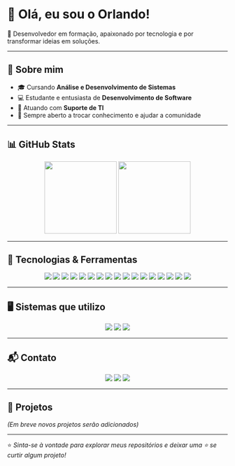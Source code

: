 # 👋 Olá, eu sou o Orlando!

🎯 Desenvolvedor em formação, apaixonado por tecnologia e por transformar ideias em soluções.

---

## 📌 Sobre mim
- 🎓 Cursando **Análise e Desenvolvimento de Sistemas**
- 💻 Estudante e entusiasta de **Desenvolvimento de Software**
- 👔 Atuando com **Suporte de TI**
- 💬 Sempre aberto a trocar conhecimento e ajudar a comunidade

---

## 📊 GitHub Stats
<p align="center">
  <img height="165" src="https://github-readme-stats.vercel.app/api?username=orlandu1&show_icons=true&theme=radical" />
  <img height="165" src="https://github-readme-stats.vercel.app/api/top-langs/?username=orlandu1&layout=compact&theme=radical" />
</p>

---

## 🚀 Tecnologias & Ferramentas
<p align="center">
  <img src="https://img.shields.io/badge/PHP-777BB4?style=for-the-badge&logo=php&logoColor=white"/>
  <img src="https://img.shields.io/badge/Laravel-f9322c?style=for-the-badge&logo=laravel&logoColor=white"/>
  <img src="https://img.shields.io/badge/C%23-239120?style=for-the-badge&logo=c-sharp&logoColor=white"/>
  <img src="https://img.shields.io/badge/JavaScript-323330?style=for-the-badge&logo=javascript&logoColor=F7DF1E"/>
  <img src="https://img.shields.io/badge/Node.js-4e9b43?style=for-the-badge&logo=node.js&logoColor=white"/>
  <img src="https://img.shields.io/badge/MySQL-3e6e93?style=for-the-badge&logo=mysql&logoColor=white"/>
  <img src="https://img.shields.io/badge/Shell_Script-121011?style=for-the-badge&logo=gnu-bash&logoColor=white"/>
  <img src="https://img.shields.io/badge/Git-F05032?style=for-the-badge&logo=git&logoColor=white"/>
  <img src="https://img.shields.io/badge/Tailwind_CSS-38B2AC?style=for-the-badge&logo=tailwind-css&logoColor=white"/>
  <img src="https://img.shields.io/badge/React-61dafb?style=for-the-badge&logo=react&logoColor=white"/>
  <img src="https://img.shields.io/badge/Ubuntu-E95420?style=for-the-badge&logo=ubuntu&logoColor=white"/>
  <img src="https://img.shields.io/badge/Linux-FCC624?style=for-the-badge&logo=linux&logoColor=black"/>
  <img src="https://img.shields.io/badge/Bootstrap-563D7C?style=for-the-badge&logo=bootstrap&logoColor=white"/>
  <img src="https://img.shields.io/badge/HTML5-E34F26?style=for-the-badge&logo=html5&logoColor=white"/>
  <img src="https://img.shields.io/badge/CSS3-1572B6?style=for-the-badge&logo=css3&logoColor=white"/>
  <img src="https://img.shields.io/badge/Visual_Studio_Code-0078D4?style=for-the-badge&logo=visual%20studio%20code&logoColor=white"/>
  <img src="https://img.shields.io/badge/Trello-0052CC?style=for-the-badge&logo=trello&logoColor=white"/>
</p>

---

## 🖥️ Sistemas que utilizo
<p align="center">
  <img src="https://img.shields.io/badge/Windows-0078D6?style=for-the-badge&logo=windows&logoColor=white"/>
  <img src="https://img.shields.io/badge/Debian-A81D33?style=for-the-badge&logo=debian&logoColor=white"/>
  <img src="https://img.shields.io/badge/Android-3DDC84?style=for-the-badge&logo=android&logoColor=white"/>
</p>

---

## 📬 Contato
<p align="center">
  <a href="mailto:alvesorlando9@gmail.com"><img src="https://img.shields.io/badge/Gmail-D14836?style=for-the-badge&logo=gmail&logoColor=white"/></a>
  <a href="https://www.linkedin.com/in/orlando-alves-2159b31b2/"><img src="https://img.shields.io/badge/LinkedIn-0077B5?style=for-the-badge&logo=linkedin&logoColor=white"/></a>
  <a href="https://instagram.com/orlandu"><img src="https://img.shields.io/badge/Instagram-%23E4405F?style=for-the-badge&logo=instagram&logoColor=white"/></a>
</p>

---

## 📂 Projetos
*(Em breve novos projetos serão adicionados)*

---
⭐ _Sinta-se à vontade para explorar meus repositórios e deixar uma ⭐ se curtir algum projeto!_
